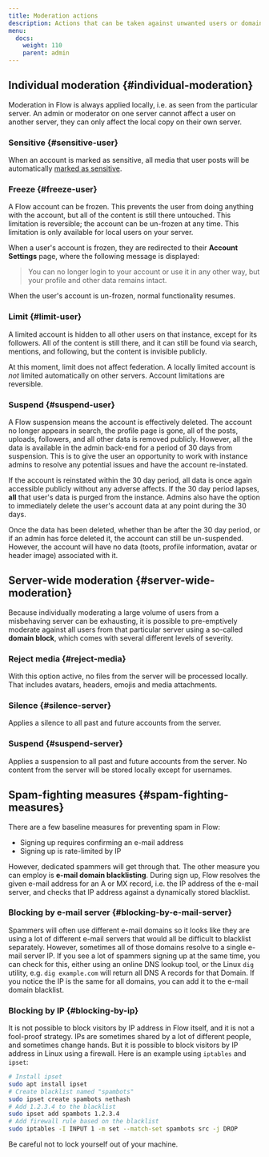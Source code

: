 ```yaml
---
title: Moderation actions
description: Actions that can be taken against unwanted users or domains.
menu:
  docs:
    weight: 110
    parent: admin
---
```


## Individual moderation {#individual-moderation}

Moderation in Flow is always applied locally, i.e. as seen from the particular server. An admin or moderator on one server cannot affect a user on another server, they can only affect the local copy on their own server.

### Sensitive {#sensitive-user}

When an account is marked as sensitive, all media that user posts will be automatically [marked as sensitive](https://docs.joinmastodon.org/user/posting/#cw).

### Freeze {#freeze-user}

A Flow account can be frozen. This prevents the user from doing anything with the account, but all of the content is still there untouched. This limitation is reversible; the account can be un-frozen at any time. This limitation is only available for local users on your server.

When a user's account is frozen, they are redirected to their **Account Settings** page, where the following message is displayed:

> You can no longer login to your account or use it in any other way, but your profile and other data remains intact.

When the user's account is un-frozen, normal functionality resumes.

### Limit {#limit-user}

A limited account is hidden to all other users on that instance, except for its followers. All of the content is still there, and it can still be found via search, mentions, and following, but the content is invisible publicly.

At this moment, limit does not affect federation. A locally limited account is _not_ limited automatically on other servers. Account limitations are reversible.

### Suspend {#suspend-user}

A Flow suspension means the account is effectively deleted. The account no longer appears in search, the profile page is gone, all of the posts, uploads, followers, and all other data is removed publicly. However, all the data is available in the admin back-end for a period of 30 days from suspension. This is to give the user an opportunity to work with instance admins to resolve any potential issues and have the account re-instated.

If the account is reinstated within the 30 day period, all data is once again accessible publicly without any adverse affects. If the 30 day period lapses, **all** that user's data is purged from the instance. Admins also have the option to immediately delete the user's account data at any point during the 30 days.

Once the data has been deleted, whether than be after the 30 day period, or if an admin has force deleted it, the account can still be un-suspended. However, the account will have no data (toots, profile information, avatar or header image) associated with it.

## Server-wide moderation {#server-wide-moderation}

Because individually moderating a large volume of users from a misbehaving server can be exhausting, it is possible to pre-emptively moderate against all users from that particular server using a so-called **domain block**, which comes with several different levels of severity.

### Reject media {#reject-media}

With this option active, no files from the server will be processed locally. That includes avatars, headers, emojis and media attachments.

### Silence {#silence-server}

Applies a silence to all past and future accounts from the server.

### Suspend {#suspend-server}

Applies a suspension to all past and future accounts from the server. No content from the server will be stored locally except for usernames.

## Spam-fighting measures {#spam-fighting-measures}

There are a few baseline measures for preventing spam in Flow:

* Signing up requires confirming an e-mail address
* Signing up is rate-limited by IP

However, dedicated spammers will get through that. The other measure you can employ is **e-mail domain blacklisting**. During sign up, Flow resolves the given e-mail address for an A or MX record, i.e. the IP address of the e-mail server, and checks that IP address against a dynamically stored blacklist.

### Blocking by e-mail server {#blocking-by-e-mail-server}

Spammers will often use different e-mail domains so it looks like they are using a lot of different e-mail servers that would all be difficult to blacklist separately. However, sometimes all of those domains resolve to a single e-mail server IP. If you see a lot of spammers signing up at the same time, you can check for this, either using an online DNS lookup tool, or the Linux `dig` utility, e.g. `dig example.com` will return all DNS A records for that Domain. If you notice the IP is the same for all domains, you can add it to the e-mail domain blacklist.

### Blocking by IP {#blocking-by-ip}

It is not possible to block visitors by IP address in Flow itself, and it is not a fool-proof strategy. IPs are sometimes shared by a lot of different people, and sometimes change hands. But it is possible to block visitors by IP address in Linux using a firewall. Here is an example using `iptables` and `ipset`:

```bash
# Install ipset
sudo apt install ipset
# Create blacklist named "spambots"
sudo ipset create spambots nethash
# Add 1.2.3.4 to the blacklist
sudo ipset add spambots 1.2.3.4
# Add firewall rule based on the blacklist
sudo iptables -I INPUT 1 -m set --match-set spambots src -j DROP
```

Be careful not to lock yourself out of your machine.
